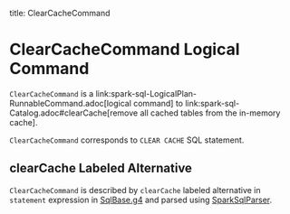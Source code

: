 title: ClearCacheCommand

# ClearCacheCommand Logical Command

`ClearCacheCommand` is a link:spark-sql-LogicalPlan-RunnableCommand.adoc[logical command] to link:spark-sql-Catalog.adoc#clearCache[remove all cached tables from the in-memory cache].

`ClearCacheCommand` corresponds to `CLEAR CACHE` SQL statement.

## clearCache Labeled Alternative

`ClearCacheCommand` is described by `clearCache` labeled alternative in `statement` expression in [SqlBase.g4](../sql/AstBuilder.md#grammar) and parsed using [SparkSqlParser](../sql/SparkSqlParser.md).
